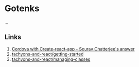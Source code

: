# Gotenks

...

## Links

1. [Cordova with Create-react-app - Sourav Chatterjee's answer ](https://stackoverflow.com/a/43440380)
2. [tachyons-and-react/getting-started](https://github.com/tachyons-css/tachyons-and-react/tree/master/getting-started)
3. [tachyons-and-react/managing-classes](https://github.com/tachyons-css/tachyons-and-react/tree/master/managing-classes)
